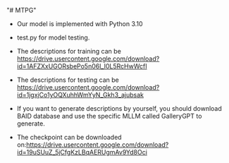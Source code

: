 "# MTPG" 

* Our model is implemented with Python 3.10

* test.py for model testing.

* The descriptions for training can be https://drive.usercontent.google.com/download?id=1AFZXxUGORsbePo5n06l_I0L5RcHwWcfI

* The descriptions for testing can be https://drive.usercontent.google.com/download?id=1jgxjCo1yOQXuhhWmYyN_Gkh3_ajubsak

* If you want to generate descriptions by yourself, you should download BAID database and use the specific MLLM called GalleryGPT to generate.
  
* The checkpoint can be downloaded on:https://drive.usercontent.google.com/download?id=19uSUuZ_5jCfgKzLBqAERUgmAv9Yd8Oci
